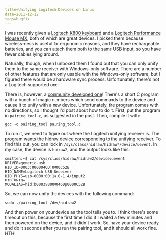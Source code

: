 ```yaml
---
title=Unifying Logitech Devices on Linux
date=2011-12-12
tags=bugfix
---
```


I was recently given a [Logitech K800 keyboard][1] and a [Logitech
Performance Mouse MX][2], both of which are great devices. I picked
them because wireless-ness is useful for ergonomic reasons, and they
have rechargeable batteries, and you can attach them both to the same
USB input, so you have fewer cables lying around.

Naturally, though, when I unboxed them I found out that you can only
unify them to the same receiver with Windows-only software. There are
a number of other features that are only usable with the Windows-only
software, but I figured there would be a hardware sync process.
Unfortunately, there's not a Logitech supported one.

There is, however, a [community developed one][3]! There's a short C
program with a bunch of magic numbers which send commands to the
device and cause it to unify with a new device. Unfortunately, the
program comes with no directions, so I thought I'd post about how to
do it. First, put the program in `pairing_tool.c`, as suggested in the
post.  Then, compile it with:

    gcc -o pairing_tool pairing_tool.c

To run it, we need to figure out where the Logitech unifying receiver
is. The program wants the hidraw device corresponding to the unifying
receiver. To find this out, you can look in
`/sys/class/hidraw/hidraw*/device/uevent`. In my case, the device is
`hidraw2`, and the output looks like this:
    
    smitten:~$ cat /sys/class/hidraw/hidraw2/device/uevent 
    DRIVER=generic-usb
    HID_ID=0003:0000046D:0000C52B
    HID_NAME=Logitech USB Receiver
    HID_PHYS=usb-0000:00:1a.0-1.4/input2
    HID_UNIQ=
    MODALIAS=hid:b0003v0000046Dp0000C52B

So, we can now unify the devices with the following command:
    
    sudo ./pairing_tool /dev/hidraw2

And then power on your device as the tool tells you to. I think
there's some timeout on this, because the first time I did it I waited
a few minutes and then powered on the device, and it didn't work. So,
have your device ready and do it seconds after you run the pairing
tool, and it should all work fine. HTH!

  [1]: http://www.amazon.com/Logitech-Wireless-Illuminated-Keyboard-K800/dp/B003VAGXWK/
  [2]: http://www.amazon.com/Logitech-Wireless-Performance-Mouse-Mac/dp/B002HWRJBM
  [3]: http://groups.google.com/group/linux.kernel/msg/36c53d79832fc3f5
